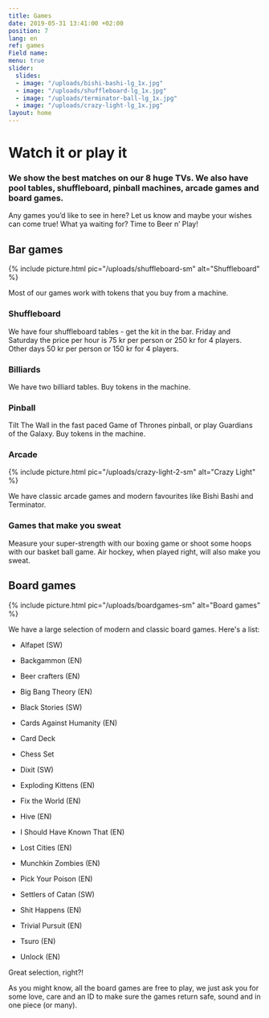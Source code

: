```yaml
---
title: Games
date: 2019-05-31 13:41:00 +02:00
position: 7
lang: en
ref: games
Field name: 
menu: true
slider:
  slides:
  - image: "/uploads/bishi-bashi-lg_1x.jpg"
  - image: "/uploads/shuffleboard-lg_1x.jpg"
  - image: "/uploads/terminator-ball-lg_1x.jpg"
  - image: "/uploads/crazy-light-lg_1x.jpg"
layout: home
---
```


# Watch it or play it

### We show the best matches on our 8 huge TVs. We also have pool tables, shuffleboard, pinball machines, arcade games and board games.

Any games you’d like to see in here? Let us know and maybe your wishes can come true! What ya waiting for? Time to Beer n’ Play!

<div class="games-menu" markdown="1">

<section markdown="1">

## Bar games

{% include picture.html pic="/uploads/shuffleboard-sm" alt="Shuffleboard" %}

Most of our games work with tokens that you buy from a machine.

### Shuffleboard

We have four shuffleboard tables - get the kit in the bar. Friday and Saturday the price per hour is 75 kr per person or 250 kr for 4 players. Other days 50 kr per person or 150 kr for 4 players.

### Billiards

We have two billiard tables. Buy tokens in the machine.

### Pinball

Tilt The Wall in the fast paced Game of Thrones pinball, or play Guardians of the Galaxy. Buy tokens in the machine.

### Arcade

{% include picture.html pic="/uploads/crazy-light-2-sm" alt="Crazy Light" %}

We have classic arcade games and modern favourites like Bishi Bashi and Terminator.

### Games that make you sweat

Measure your super-strength with our boxing game or shoot some hoops with our basket ball game. Air hockey, when played right, will also make you sweat.

</section>

<section markdown="1">

## Board games

{% include picture.html pic="/uploads/boardgames-sm" alt="Board games" %}

We have a large selection of modern and classic board games. Here's a list:

* Alfapet (SW)

* Backgammon (EN)

* Beer crafters (EN)

* Big Bang Theory (EN)

* Black Stories (SW)

* Cards Against Humanity (EN)

* Card Deck

* Chess Set

* Dixit (SW)

* Exploding Kittens (EN)

* Fix the World (EN)

* Hive (EN)

* I Should Have Known That (EN)

* Lost Cities (EN)

* Munchkin Zombies (EN)

* Pick Your Poison (EN)

* Settlers of Catan (SW)

* Shit Happens (EN)

* Trivial Pursuit (EN)

* Tsuro (EN)

* Unlock (EN)

Great selection, right?!

As you might know, all the board games are free to play, we just ask you for some love, care and an ID to make sure the games return safe, sound and in one piece (or many).

</section>